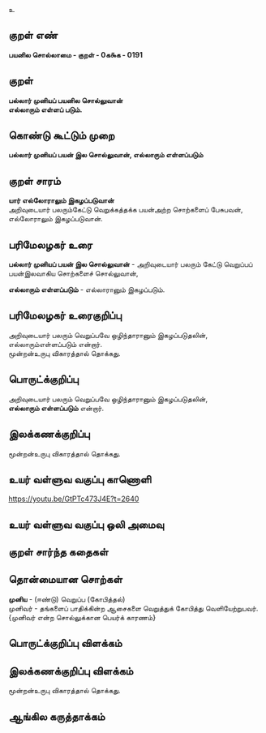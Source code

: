 உ

## குறள் எண் 

**பயனில சொல்லாமை - குறள் - 0க௯க - 0191**  

## குறள் 

**பல்லார் முனியப் பயனில சொல்லுவான்  
எல்லாரும் எள்ளப் படும்.** 

## கொண்டு கூட்டும் முறை

**பல்லார் முனியப் பயன் இல சொல்லுவான், எல்லாரும் எள்ளப்படும்**  

## குறள் சாரம் 

**யார் எல்லோராலும் இகழப்படுவான்**  
அறிவுடையார் பலரும்கேட்டு வெறுக்கத்தக்க பயன்அற்ற சொற்களைப் பேசுபவன், எல்லோராலும் இகழப்படுவான்.  

## பரிமேலழகர் உரை

**பல்லார் முனியப் பயன் இல சொல்லுவான்** - அறிவுடையார் பலரும் கேட்டு வெறுப்பப் பயன்இலவாகிய சொற்களைச் சொல்லுவான்,  

**எல்லாரும் எள்ளப்படும்** - எல்லாரானும் இகழப்படும்.  

## பரிமேலழகர் உரைகுறிப்பு   

அறிவுடையார் பலரும் வெறுப்பவே ஒழிந்தாரானும் இகழப்படுதலின், எல்லாரும்எள்ளப்படும் என்றார்.  
மூன்றன்உருபு விகாரத்தால் தொக்கது.  

## பொருட்க்குறிப்பு 

அறிவுடையார் பலரும் வெறுப்பவே ஒழிந்தாரானும் இகழப்படுதலின்,  
**எல்லாரும் எள்ளப்படும்** என்றார்.  

## இலக்கணக்குறிப்பு  

மூன்றன்உருபு விகாரத்தால் தொக்கது.   

## உயர் வள்ளுவ வகுப்பு காணொளி

https://youtu.be/GtPTc473J4E?t=2640

## உயர் வள்ளுவ வகுப்பு ஒலி அமைவு 

 
## குறள் சார்ந்த கதைகள் 


## தொன்மையான சொற்கள்

**முனிய** - (ஈண்டு) வெறுப்ப (கோபித்தல்)  
முனிவர் - தங்களைப் பாதிக்கின்ற ஆசைகளை வெறுத்துக் கோபித்து வெளியேற்றுபவர். {முனிவர் என்ற சொல்லுக்கான  பெயர்க் காரணம்}

## பொருட்க்குறிப்பு விளக்கம்

 

## இலக்கணக்குறிப்பு விளக்கம்

மூன்றன்உருபு விகாரத்தால் தொக்கது.  

## ஆங்கில கருத்தாக்கம் 


